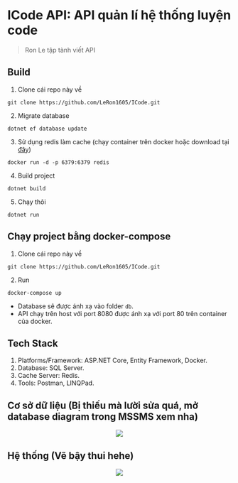 # ICode API: API quản lí hệ thống luyện code
> Ron Le tập tành viết API

## Build
1. Clone cái repo này về
```
git clone https://github.com/LeRon1605/ICode.git
```
2. Migrate database
```
dotnet ef database update
```
3. Sử dụng redis làm cache (chạy container trên docker hoặc download tại [đây](https://redis.io/))
```
docker run -d -p 6379:6379 redis
```
4. Build project
```
dotnet build
```
5. Chạy thôi
```
dotnet run
```

## Chạy project bằng docker-compose
1. Clone cái repo này về
```
git clone https://github.com/LeRon1605/ICode.git
```
2. Run
```
docker-compose up
```
- Database sẽ được ánh xạ vào folder `db`.
- API chạy trên host với port 8080 được ánh xạ với port 80 trên container của docker.

## Tech Stack
1. Platforms/Framework: ASP.NET Core, Entity Framework, Docker.
2. Database: SQL Server.
3. Cache Server: Redis.
4. Tools: Postman, LINQPad.

## Cơ sở dữ liệu (Bị thiếu mà lười sửa quá, mở database diagram trong MSSMS xem nha)
<p align="center">
  <img src="https://user-images.githubusercontent.com/78067510/187449316-e058ea00-c08e-43f5-838d-2c12abb6ed33.png">
</p>

## Hệ thống (Vẽ bậy thui hehe)
<p align="center">
  <img src="https://user-images.githubusercontent.com/78067510/187453115-f6323385-09cc-46b0-ab60-130d79175688.png">
</p>

